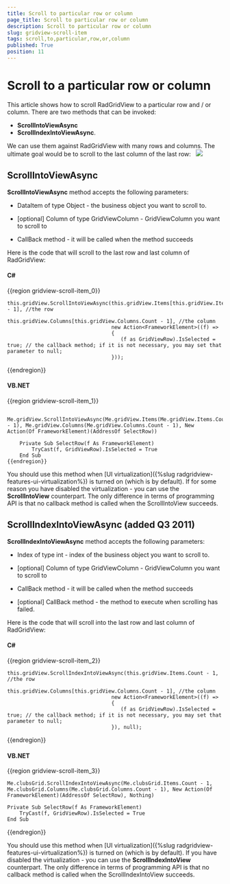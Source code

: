 ```yaml
---
title: Scroll to particular row or column
page_title: Scroll to particular row or column
description: Scroll to particular row or column
slug: gridview-scroll-item
tags: scroll,to,particular,row,or,column
published: True
position: 11
---
```


# Scroll to a particular row or column

This article shows how to scroll RadGridView to a particular row and / or column. There are two methods that can be invoked:

* __ScrollIntoViewAsync__ 
* __ScrollIndexIntoViewAsync__. 

We can use them against RadGridView with many rows and columns. The ultimate goal would be to scroll to the last column of the last row:
                     
![](images/how_to_scroll_gridview.png)

## ScrollIntoViewAsync

__ScrollIntoViewAsync__ method accepts the following parameters:
            

* DataItem of type Object - the business object you want to scroll to.

* [optional] Column of type GridViewColumn - GridViewColumn you want to scroll to

* CallBack method - it will be called when the method succeeds

Here is the code that will scroll to the last row and last column of RadGridView:

#### __C#__

{{region gridview-scroll-item_0}}

	this.gridView.ScrollIntoViewAsync(this.gridView.Items[this.gridView.Items.Count - 1], //the row
	                                  this.gridView.Columns[this.gridView.Columns.Count - 1], //the column
	                                  new Action<FrameworkElement>((f) => 
	                                  {
	                                     (f as GridViewRow).IsSelected = true; // the callback method; if it is not necessary, you may set that parameter to null;
	                                  }));
{{endregion}}


#### __VB.NET__

{{region gridview-scroll-item_1}}

	    Me.gridView.ScrollIntoViewAsync(Me.gridView.Items(Me.gridView.Items.Count - 1), Me.gridView.Columns(Me.gridView.Columns.Count - 1), New Action(Of FrameworkElement)(AddressOf SelectRow))
	   
	    Private Sub SelectRow(f As FrameworkElement)
	        TryCast(f, GridViewRow).IsSelected = True
	    End Sub
	{{endregion}}

You should use this method when [UI virtualization]({%slug radgridview-features-ui-virtualization%}) is turned on (which is by default). If for some reason you have disabled the virtualization - you can use the __ScrollIntoView__ counterpart. The only difference in terms of programming API is that no callback method is called when the ScrollIntoView succeeds.
 
## ScrollIndexIntoViewAsync (added Q3 2011)

__ScrollIndexIntoViewAsync__ method accepts the following parameters:
            

* Index of type int - index of the business object you want to scroll to.

* [optional] Column of type GridViewColumn - GridViewColumn you want to scroll to

* CallBack method - it will be called when the method succeeds

* [optional] CallBack method - the method to execute when scrolling has failed.

Here is the code that will scroll into the last row and last column of RadGridView:

#### __C#__

{{region gridview-scroll-item_2}}

	this.gridView.ScrollIndexIntoViewAsync(this.gridView.Items.Count - 1, //the row
	                                  this.gridView.Columns[this.gridView.Columns.Count - 1], //the column
	                                  new Action<FrameworkElement>((f) => 
	                                  {
	                                     (f as GridViewRow).IsSelected = true; // the callback method; if it is not necessary, you may set that parameter to null;
	                                  }), null);
{{endregion}}



#### __VB.NET__

{{region gridview-scroll-item_3}}

    Me.clubsGrid.ScrollIndexIntoViewAsync(Me.clubsGrid.Items.Count - 1, Me.clubsGrid.Columns(Me.clubsGrid.Columns.Count - 1), New Action(Of FrameworkElement)(AddressOf SelectRow), Nothing)
    
    Private Sub SelectRow(f As FrameworkElement)
	    TryCast(f, GridViewRow).IsSelected = True
    End Sub
{{endregion}}

You should use this method when [UI virtualization]({%slug radgridview-features-ui-virtualization%}) is turned on (which is by default). If you have disabled the virtualization - you can use the __ScrollIndexIntoView__ counterpart. The only difference in terms of programming API is that no callback method is called when the ScrollIndexIntoView succeeds.
            


